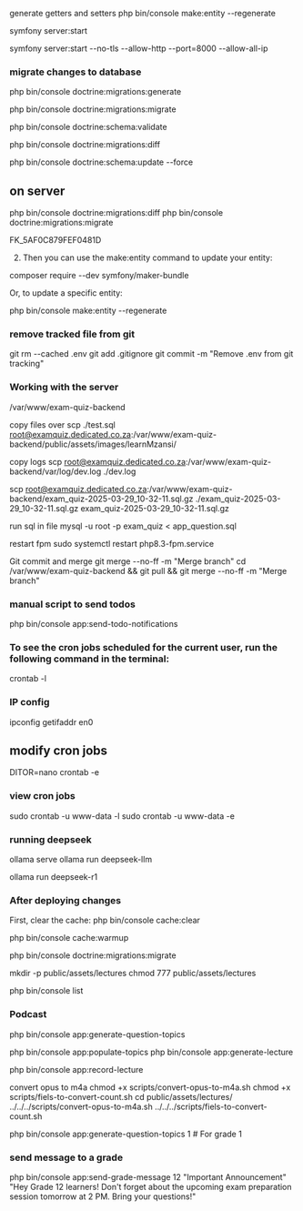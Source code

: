 

generate getters and setters php bin/console make:entity --regenerate

symfony server:start

symfony server:start --no-tls --allow-http --port=8000 --allow-all-ip

### migrate changes to database
php bin/console doctrine:migrations:generate

php bin/console doctrine:migrations:migrate

php bin/console doctrine:schema:validate

php bin/console doctrine:migrations:diff

php bin/console doctrine:schema:update --force

## on server
php bin/console doctrine:migrations:diff
php bin/console doctrine:migrations:migrate

FK_5AF0C879FEF0481D

2. Then you can use the make:entity command to update your entity:

composer require --dev symfony/maker-bundle

Or, to update a specific entity:

php bin/console make:entity --regenerate


### remove tracked file from git
git rm --cached .env
git add .gitignore
git commit -m "Remove .env from git tracking"


### Working with the server

/var/www/exam-quiz-backend

copy files over
scp ./test.sql root@examquiz.dedicated.co.za:/var/www/exam-quiz-backend/public/assets/images/learnMzansi/

copy logs
scp root@examquiz.dedicated.co.za:/var/www/exam-quiz-backend/var/log/dev.log ./dev.log

scp root@examquiz.dedicated.co.za:/var/www/exam-quiz-backend/exam_quiz-2025-03-29_10-32-11.sql.gz ./exam_quiz-2025-03-29_10-32-11.sql.gz
exam_quiz-2025-03-29_10-32-11.sql.gz

run sql in file
mysql -u root -p exam_quiz < app_question.sql

restart fpm
sudo systemctl restart php8.3-fpm.service


Git commit and merge
git merge --no-ff -m "Merge branch"
cd /var/www/exam-quiz-backend && git pull && git merge --no-ff -m "Merge branch"

### manual script to send todos 
php bin/console app:send-todo-notifications

### To see the cron jobs scheduled for the current user, run the following command in the terminal:
crontab -l

### IP config
ipconfig getifaddr en0

## modify cron jobs
DITOR=nano crontab -e

### view cron jobs
sudo crontab -u www-data -l
sudo crontab -u www-data -e

### running deepseek
ollama serve
ollama run deepseek-llm

ollama run deepseek-r1

### After deploying changes
First, clear the cache:
php bin/console cache:clear

php bin/console cache:warmup

php bin/console doctrine:migrations:migrate

mkdir -p public/assets/lectures
chmod 777 public/assets/lectures

php bin/console list


### Podcast
php bin/console app:generate-question-topics

php bin/console app:populate-topics
php bin/console app:generate-lecture

php bin/console app:record-lecture



convert opus to m4a
chmod +x scripts/convert-opus-to-m4a.sh
chmod +x scripts/fiels-to-convert-count.sh
cd public/assets/lectures/
../../../scripts/convert-opus-to-m4a.sh
../../../scripts/fiels-to-convert-count.sh

php bin/console app:generate-question-topics 1  # For grade 1

### send message to a grade
php bin/console app:send-grade-message 12 "Important Announcement" "Hey Grade 12 learners! Don't forget about the upcoming exam preparation session tomorrow at 2 PM. Bring your questions!"
